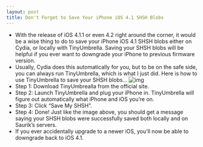 ```yaml
---
layout: post
title: Don't Forget to Save Your iPhone iOS 4.1 SHSH Blobs
---
```

* With the release of iOS 4.1.1 or even 4.2 right around the corner, it would be a wise thing to do to save your iPhone iOS 4.1 SHSH blobs either on Cydia, or locally with TinyUmbrella. Saving your SHSH blobs will be helpful if you ever want to downgrade your iPhone to previous firmware version.
* Usually, Cydia does this automatically for you, but to be on the safe side, you can always run TinyUmbrella, which is what I just did. Here is how to use TinyUmbrella to save your SHSH blobs…
![img](http://media.idownloadblog.com/wp-content/uploads/2010/10/Save-SHSH-Blobs-4.1.png)
* Step 1: Download TinyUmbrealla from the official site.
* Step 2: Launch TinyUmbrella and plug your iPhone in. TinyUmbrella will figure out automatically what iPhone and iOS you’re on.
* Step 3: Click “Save My SHSH”.
* Step 4: Done! Just like the image above, you should get a message saying your SHSH blobs were successfully saved both locally and on Saurik’s servers.
* If you ever accidentally upgrade to a newer iOS, you’ll now be able to downgrade back to iOS 4.1.

